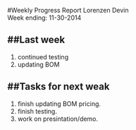 #Weekly Progress Report
Lorenzen Devin <br>
Week ending: 11-30-2014 <br>

##Last week
----------
  1. continued testing
  2. updating BOM
  
##Tasks for next weak
---------
 1. finish updating BOM pricing.
 2. finish testing.
 3. work on presintation/demo.
